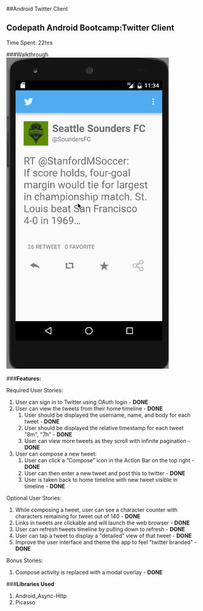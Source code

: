 ##Android Twitter Client
## Codepath Android Bootcamp:Twitter Client

Time Spent: 22hrs

###Walkthrough
![Twitter Client](readme.gif)

###**Features:**

Required User Stories:
  1. User can sign in to Twitter using OAuth login - **DONE**
  2. User can view the tweets from their home timeline - **DONE**
      1. User should be displayed the username, name, and body for each tweet - **DONE**
      2. User should be displayed the relative timestamp for each tweet "8m", "7h" - **DONE**
      3. User can view more tweets as they scroll with infinite pagination - **DONE**
  3. User can compose a new tweet: 
      1. User can click a “Compose” icon in the Action Bar on the top right - **DONE**
      2. User can then enter a new tweet and post this to twitter - **DONE**
      3. User is taken back to home timeline with new tweet visible in timeline - **DONE**

Optional User Stories:
  1. While composing a tweet, user can see a character counter with characters remaining for tweet out of 140 - **DONE**
  2. Links in tweets are clickable and will launch the web browser - **DONE**
  3. User can refresh tweets timeline by pulling down to refresh - **DONE**
  4. User can tap a tweet to display a "detailed" view of that tweet - **DONE**
  5. Improve the user interface and theme the app to feel "twitter branded" - **DONE**
 
Bonus Stories:
  1. Compose activity is replaced with a modal overlay - **DONE**
  
###**Libraries Used**
  1. Android_Async-Http
  2. Picasso
